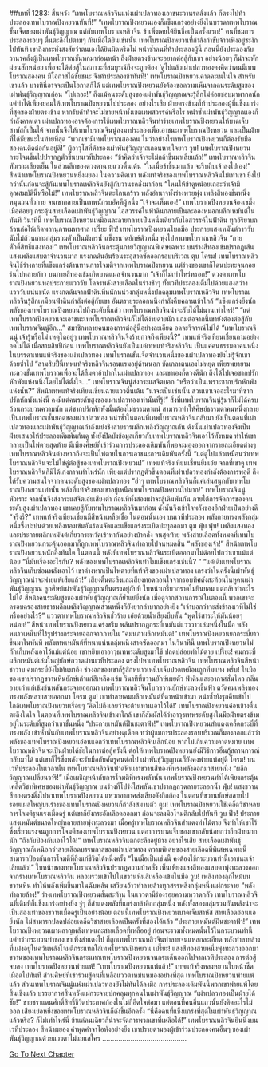 ##บทที่ 1283: สิ้นหวัง
“เทพโบราณหลิวจินแห่งเผ่าเปลวทองเอาชนะวานรคลั่งแล้ว ก็ตรงไปท้าประลองเทพโบราณปิงหยวนทันที!”
“เทพโบราณปิงหยวนเองก็แข็งแกร่งอย่างยิ่งในบรรดาเทพโบราณขั้นเจ็ดของเผ่าพันธุ์วิญญาณ แต่กับเทพโบราณหลิวจิน ข้าเพิ่งเคยได้ยินชื่อเป็นครั้งแรก!”
คนที่ชมการประลองรอบๆ ตื่นตะลึงไปตามๆ กันเมื่อได้ยินเช่นนั้น
เทพโบราณปิงหยวนที่กำลังกำชับจ้าวเฟิงอยู่ชะงักไปทันที
เขาถึงกระทั่งสงสัยว่าตนเองได้ยินผิดหรือไม่
หนำซ้ำคนที่ท้าประลองผู้นี้ ก่อนนี้ยังประลองกับวานรคลั่งผู้เป็นเทพโบราณขั้นหกมาก่อนหน้า
ถึงฝ่ายตรงข้ามจะอยากต่อสู้กับเขา อย่างน้อยๆ ก็น่าจะพักผ่อนสักหน่อย เพื่อจะได้ต่อสู้ในสภาวะที่สมบูรณ์ถึงจะถูกต้อง
‘ดูไปแล้วเผ่าเปลวทองคงคิดว่าตนมีเทพโบราณสองคน มีโอกาสได้ชัยชนะ จึงท้าประลองข้าทันที!’
เทพโบราณปิงหยวนคาดคะเนในใจ สำหรับเขาแล้ว บางทีนี่อาจจะเป็นโอกาสก็ได้
แต่เทพโบราณปิงหยวนยังต้องขอความเห็นจากคนระดับสูงของเผ่าพันธุ์วิญญาณก่อน
“ไปเถอะ!”
ถึงแม้คนระดับสูงของเผ่าพันธุ์วิญญาณจะรู้สึกไม่ค่อยชอบมาพากลนัก แต่ทำได้เพียงยอมให้เทพโบราณปิงหยวนไปประลอง
อย่างไรเสีย ฝ่ายตรงข้ามก็ท้าประลองผู้ที่แข็งแกร่งที่สุดของฝ่ายตรงข้าม หากรับคำท้าจะไม่ขายหน้าทั้งเขตเทพสวรรค์หรือไร
หนำซ้ำเผ่าพันธุ์วิญญาณเองก็กำลังคาดเดา เผ่าเปลวทองอาจต้องการใช้เทพโบราณหลิวจินทำร้ายเทพโบราณปิงหยวนให้บาดเจ็บสาหัสก็เป็นได้
จากนั้นจึงให้เทพโบราณจินนู่ลงมาประลองเพื่อเอาชนะเทพโบราณปิงหยวน และเป็นฝ่ายที่ได้ชัยชนะในท้ายที่สุด
“พวกเขามีเทพโบราณสองคน ไม่ว่าอย่างไรเทพโบราณปิงหยวนก็ต้องรับมือสองคนติดต่อกันอยู่ดี!”
ผู้อาวุโสที่ห้าของเผ่าพันธุ์วิญญาณถอนหายใจยาว
วูบ!
เทพโบราณปิงหยวนกระโจนขึ้นไปปรากฏตัวขึ้นบนเวทีประลอง
“ข้าคิดว่าเจ้าจะไม่กล้าขึ้นมาเสียแล้ว!”
เทพโบราณหลิวจินหัวเราะเสียงเย็น ในส่วนลึกของดวงตาฉายแววตื่นเต้น
“ในเมื่อข้าขึ้นมาแล้ว จะรีบถีบเจ้าลงไปเอง!”
สีหน้าเทพโบราณปิงหยวนหยิ่งผยอง
ในความคิดเขา พลังแท้จริงของเทพโบราณหลิวจินไม่เท่าเขา ยิ่งไปกว่านั้นก่อนจะสู้กันเทพโบราณหลิวจินยังสู้กับวานรคลั่งมาก่อน
“ไหนให้ข้าดูหน่อยเถอะว่าเจ้ามีคุณสมบัตินี้หรือไม่!”
เทพโบราณหลิวจินตะโกนกร้าว พลังอำนาจทั้งร่างพวยพุ่ง เพลิงสีทองชั้นหนึ่งหมุนวนทั่วกาย จนเขากลายเป็นเทพนักรบอัคคีผู้หนึ่ง
“เจ้าจะเห็นเอง!”
เทพโบราณปิงหยวนจ้องเขม็ง เมื่อค่อยๆ กระตุ้นสายเลือดเผ่าพันธุ์วิญญาณ ไอสวรรค์ในฟ้าดินกลายเป็นละอองหมอกผลึกเหมันต์ในทันที
วินาทีนี้ เทพโบราณปิงหยวนเหมือนละลายกลายเป็นหนึ่งเดียวกับไอสวรรค์ในฟ้าดิน ทุกอิริยาบถล้วนก่อให้เกิดพลานุภาพมหาศาล
เปรี๊ยะ ฟิ้ว!
เทพโบราณปิงหยวนโบกมือ ประกายแสงเหมันต์วาววับนับไม่ถ้วนเกาะกลุ่มรวมตัวเป็นมังกรน้ำแข็งขนาดยักษ์ตัวหนึ่ง พุ่งไปหาเทพโบราณหลิวจิน
“กายศักดิ์สิทธิ์แสงทอง!”
เทพโบราณหลิวจินกระตุ้นกายวิญญาณพิเศษเฉพาะ บนร่างสีทองเข้มปรากฏเส้นแสงเพลิงแสบตาจำนวนมาก แรงกดดันอันร้อนระอุสาดซัดออกรอบบริเวณ
ตุบ โครม!
เทพโบราณหลิวจินใช้ร่างกายที่แข็งแกร่งต้านทานการโจมตีจากเทพโบราณปิงหยวน
แต่ร่างของเขาก็โดนปะทะจนถอยร่นไปหลายก้าว บนกายสีทองเข้มเกิดบาดแผลจำนวนมาก
“เจ้าก็ไม่เท่าไหร่หรอก!”
ดวงตาเทพโบราณปิงหยวนทอประกายแวววับ โคจรพลังสายเลือดในร่างช้าๆ
ทั้งเวทีประลองเต็มไปด้วยแสงสว่างแวววับแน่นขนัด แรงกดดันจากฟ้าดินที่หนักหน่วงกลุ่มหนึ่งปกคลุมเทพโบราณหลิวจิน
เทพโบราณหลิวจินรู้สึกเหมือนฟ้าดินกำลังต่อสู้กับเขา อันตรายระลอกหนึ่งกำลังคืบคลานเข้าใกล้
“แข็งแกร่งยิ่งนัก พลังของเทพโบราณปิงหยวนไปถึงระดับนี้แล้ว เทพโบราณหลิวจินน่าจะรับได้ไม่นานเท่าไหร่!”
“แต่เทพโบราณปิงหยวนจะเอาชนะเทพโบราณหลิวจินก็ไม่ได้ง่ายดายนัก แถมต่อจากนี้เขายังต้องต่อสู้กับเทพโบราณจินนู่อีก…”
สมาชิกหลายคนมองการต่อสู้นี้อย่างละเอียด อดจะวิจารณ์ไม่ได้
“เทพโบราณจินนู่ เจ้ารู้หรือไม่ เหตุใดอยู่ๆ เทพโบราณหลิวจินจึงร้ายกาจถึงเพียงนี้?”
เทพแท้จริงเทียนเชี่ยนถามอย่างอดไม่ได้
เมื่อสามสิบปีก่อน เทพโบราณหลิวจินยังเป็นแค่เทพแท้จริงหลิวจิน เป็นแค่คนธรรมดาคนหนึ่งในบรรดาเทพแท้จริงของเผ่าเปลวทอง
เทพโบราณขั้นเจ็ดจำนวนหนึ่งของเผ่าเปลวทองยังไม่รู้จักเขาด้วยซ้ำไป
“สามสิบปี้นี้เทพแท้จริงหลิวจินรอนแรมอยู่ด้านนอก ขัดเกลาตนเองไม่หยุด เพียรพยายามทะลวงขั้นเทพโบราณเพื่อจะได้ลืมตาอ้าปากในเผ่าเปลวทอง และเขาเองก็ดวงดีนัก ถึงได้ไปเจอซากปรักหักพังแห่งหนึ่งโดยไม่ได้ตั้งใจ…”
เทพโบราณจินนู่ส่งกระแสจิตบอก
“หรือว่าเป็นเพราะซากปรักหักพังแห่งนั้น?”
สีหน้าเทพแท้จริงเทียนเชี่ยนฉายแววตื่นเต้น
“น่าจะเป็นเช่นนั้น ส่วนเขาเจออะไรมาที่ซากปรักหักพังแห่งนี้ คงมีแต่คนระดับสูงของเผ่าเปลวทองเท่านั้นที่รู้!”
สิ่งที่เทพโบราณจินนู่รู้มาก็ไม่ได้ครบถ้วนกระบวนความนัก
แต่ซากปรักหักพังนั้นต้องไม่ธรรมดาแน่ สามารถทำให้ศิษย์ธรรมดาคนหนึ่งกลายเป็นเทพโบราณชั้นยอดของเผ่าเปลวทอง
หนำซ้ำในตอนที่เทพโบราณหลิวจินกลับมา ยังเป็นตอนที่เผ่าเปลวทองและเผ่าพันธุ์วิญญาณกำลังแย่งชิงสายธารผลึกเพลิงวิญญาณกัน
ดังนั้นเผ่าเปลวทองจึงเป็นฝ่ายเสนอให้ประลองเดิมพันกันดู ทั้งยังปิดบังข้อมูลเกี่ยวกับเทพโบราณหลิวจินเอาไว้ทั้งหมด ทำให้เขากลายเป็นไพ่ตายสุดท้าย
มีเพียงศิษย์ที่เข้าร่วมการประลองเดิมพันที่พอจะมองออกจากรายละเอียดต่างๆ เทพโบราณหลิวจินต่างหากถึงจะเป็นไพ่ตายในการเอาชนะการเดิมพันครั้งนี้
“แต่ดูไปแล้วเหมือนว่าเทพโบราณหลิวจินจะไม่ใช่คู่ต่อสู้ของเทพโบราณปิงหยวน!”
เทพแท้จริงเทียนเชี่ยนยิ้มเอ่ย
จากที่เขาดู เทพโบราณหลิวจินก็มิได้เก่งกาจเท่าไหร่นัก เพียงแต่ปรากฏตัวขึ้นตอนที่เผ่าเปลวทองกำลังต้องการพอดี ถึงได้รับความสนใจจากคนระดับสูงของเผ่าเปลวทอง
“ฮ่าๆ เทพโบราณหลิวจินก็แค่เล่นสนุกกับเทพโบราณปิงหยวนเท่านั้น พลังที่แท้จริงของเขาอยู่เหนือเทพโบราณปิงหยวนไปมาก!”
เทพโบราณจินนู่หัวเราะ จากนั้นจึงส่งกระแสจิตเอ่ยเสียงต่ำ
ก่อนที่ทั้งสองเผ่าจะสู้เดิมพันกัน ภายใต้การจัดการของคนระดับสูงเผ่าเปลวทอง เขาเคยสู้กับเทพโบราณหลิวจินมาก่อน ดังนั้นจึงเข้าใจพลังของอีกฝ่ายเป็นอย่างดี
“จรึงรึ?”
เทพแท้จริงเทียนเชี่ยนมีสีหน้าเหลือเชื่อ
ในตอนนั้นเอง บนเวทีประลอง พลังกายทรงพลังกลุ่มหนึ่งซึ่งปะปนด้วยเพลิงทองเข้มอันร้อนจัดและแข็งแกร่งระเบิดปะทุออกมา
ตูม ฟุ่บ ฟุ่บ!
เพลิงแสงทองและประกายผลึกเหมันต์เกี่ยวกระหวัดเข้าหากันอย่างบ้าคลั่ง
จนสุดท้าย พลังสายเลือดทั้งหมดที่เทพโบราณปิงหยวนกระตุ้นออกมาก็ถูกเทพโบราณหลิวจินทำลายไปจนหมดสิ้น
“พลังของเจ้า!”
สีหน้าเทพโบราณปิงหยวนหนักอึ้งทันใด
ในตอนนี้ พลังที่เทพโบราณหลิวจินระเบิดออกมาไม่ด้อยไปกว่าเขาแม้แต่น้อย
“นี่มันเรื่องอะไรกัน? พลังของเทพโบราณหลิวจินทำไมแข็งแกร่งเช่นนี้? ”
“แต่เดิมเทพโบราณหลิวจินเก็บซ่อนพลังเอาไว้ เขาต่างหากเป็นไพ่ตายที่แท้จริงของเผ่าเปลวทอง เกรงว่าในครั้งนี้เผ่าพันธุ์วิญญาณน่าจะพ่ายแพ้เสียแล้ว!”
เสียงตื่นตะลึงและเสียงทอดถอนใจจากรอบทิศดังสะท้อนในหูคนเผ่าพันธุ์วิญญาณ
ลูกศิษย์เผ่าพันธุ์วิญญาณยืนตรงอยู่กับที่ ใบหน้าเกรี้ยวกราดไม่ยินยอม แต่กลับทำอะไรไม่ได้
สีหน้าคนระดับสูงของเผ่าพันธุ์วิญญาณก็ย่ำแย่ยิ่งนัก
เมื่อดูจากสถานการณ์ในตอนนี้ พวกเขาจะครอบครองสายธารผลึกเพลิงวิญญาณส่วนหนึ่งก็ยังยากลำบากอย่างยิ่ง
“เจ้าบอกว่าจะส่งข้าลงเวทีไม่ใช่หรืออย่างไร?”
แววตาเทพโบราณหลิวจินชั่วร้าย เอ่ยด้วยน้ำเสียงบีบคั้น
“พูดไร้สาระให้มันน้อยๆ หน่อย!”
สีหน้าเทพโบราณปิงหยวนเคร่งขรึม พลันปรากฏกระบี่เหมันต์แวววาวเล่มหนึ่งในมือ พลังหนาวเหน็บที่ไร้รูปร่างกระจายออกจากภายใน
“คมนภาผลึกเหมันต์!”
เทพโบราณปิงหยวนยกกระบี่ยาวขึ้นมาในทันที พลังเทพเหมันต์ที่หนาแน่นกลุ่มหนึ่งสาดซัดออกมา
ในวินาทีนี้ เทพโบราณปิงหยวนไม่กักเก็บพลังเอาไว้แม้แต่น้อย เขาหยิบเอาอาวุธเทพระดับสูงมาใช้ ปลดปล่อยท่าไม้ตาย
เปรี๊ยะ!
คมกระบี่ผลึกเหมันต์เล่มใหญ่ยักษ์กวาดผ่านเวทีประลอง ตรงไปหาเทพโบราณหลิวจิน
เทพโบราณหลิวจินสีหน้าชาวาบ คมกระบี่ยังไม่ทันมาถึง ช่วงอกของเขาก็รู้สึกหนาวเหน็บเจ็บปวดเหมือนถูกทิ่มแทง
พรึ่บ!
ในมือของเขาปรากฏขวานหินยักษ์เก่าแก่สีเหลืองเข้ม
วินาทีที่ขวานยักษ์เผยตัว ฟ้าดินและอากาศสั่นไหว กลิ่นอายเก่าแก่เข้มข้นพลันกระจายออกมา
เทพโบราณหลิวจินโบกขวานยักษ์ทะลวงขึ้นฟ้า ตวัดคมเพลิงทองทรงพลังหลายสายออกมา
โครม ตูม!
เขาทำลายคมผลึกเหมันต์ที่ดาหน้าเข้ามา หนำซ้ำยังรุกคืบเข้าไปใกล้เทพโบราณปิงหยวนเรื่อยๆ
‘คิดไม่ถึงเลยว่าจะต้านทานเอาไว้ได้!’
เทพโบราณปิงหยวนค่อนข้างตื่นตะลึงในใจ
ในตอนที่เทพโบราณหลิวจินเข้ามาใกล้ เขาก็สัมผัสได้ว่าอาวุธเทพระดับสูงในมือฝ่ายตรงข้ามอยู่ในระดับที่สูงกว่าเขาขั้นหนึ่ง
“ประกายเหมันต์ฝืนชะตาฟ้า!”
เทพโบราณปิงหยวนสำแดงเคล็ดกระบี่ที่ทรงพลัง เข้าห้ำหั่นกับเทพโบราณหลิวจินอย่างดุเดือด
ทว่าผู้ชมการประลองรอบบริเวณก็มองออกแล้วว่าพลังของเทพโบราณปิงหยวนอ่อนแอกว่าเทพโบราณหลิวจินเล็กน้อย
หากไม่เกินความคาดหมาย เทพโบราณหลิวจินจะเป็นฝ่ายได้ชัยในการต่อสู้ครั้งนี้
ต่อให้เทพโบราณปิงหยวนยังมีวิธีการอื่นกู้สถานการณ์กลับมาได้ แต่เขาก็ไร้ซึ่งพลังจะรับมือกับศัตรูคนต่อไป เผ่าพันธุ์วิญญาณก็ยังคงพ่ายแพ้อยู่ดี
โครม!
บนเวทีประลองในเวลานั้น เทพโบราณหลิวจินฟาดฟันเงาขวานสีทองที่ทรงพลังออกมาสายหนึ่ง
“ผลึกวิญญาณเปลี่ยนวารี!”
เมื่อเผชิญหน้ากับการโจมตีที่ทรงพลังนั้น เทพโบราณปิงหยวนทำได้เพียงกระตุ้นเคล็ดวิชาพิเศษของเผ่าพันธุ์วิญญาณ
บนร่างที่โปร่งใสพลันเขาปรากฏลวดลายระลอกน้ำ
ฟุ่บ!
แสงขวานสีทองตรงดิ่งไปหาเทพโบราณปิงหยวน แหวกอากาศส่งเสียงดังกึกก้อง
ในตอนที่ขวานยักษ์สลายไป รอยแผลใหญ่บนร่างของเทพโบราณปิงหยวนก็กำลังสมานตัว
ตูม!
เทพโบราณปิงหยวนใช้เคล็ดวิชาหลบการโจมตีรุนแรงเมื่อครู่ แต่เขาก็ยังกระอักเลือดออกมา ก่อนจะลงมือโจมตีกลับไปทันที
วูบ ฟิ้ว!
ประกายแสงเหมันต์ขนาดใหญ่หลายสายพุ่งทะลวงมา
เมื่อครู่เทพโบราณหลิวจินสำแดงท่าไม้ตาย จึงทำให้เขาไร้ซึ่งเรี่ยวแรงจนถูกการโจมตีของเทพโบราณปิงหยวน
แต่อาการบาดเจ็บของเขากลับน้อยกว่าอีกฝ่ายมากนัก
“ถึงกับป้องกันเอาไว้ได้!”
เทพโบราณหลิวจินตกตะลึงอยู่บ้าง
อย่างไรเสีย สายเลือดเผ่าพันธุ์วิญญาณก็เหนือกว่าสายเลือดบรรพกาลของเผ่าเปลวทอง ความพิเศษของสายเลือดที่พิเศษเฉพาะนี้สามารถป้องกันการโจมตีที่ถึงแก่ชีวิตได้หนึ่งครั้ง
“ในเมื่อเป็นเช่นนี้ คงต้องใช้กระบวนท่านี้เอาชนะเจ้าเสียแล้ว!”
ใบหน้าของเทพโบราณหลิวจินปรากฏความบ้าคลั่ง
เห็นเพียงแสงสีทองแสบตาพุ่งทะลวงออกจากร่างเทพโบราณหลิวจิน หลอมรวมเข้าไปในขวานหินสีเหลืองเข้มในมือ
วูบ!
เพลิงทองลุกไหม้บนขวานหิน ทำให้พลังเพิ่มขึ้นมาในฉับพลัน เสวียนอ้าวทำลายล้างทุกสรรพสิ่งกลุ่มหนึ่งแผ่กระจาย
“พลังทำลายล้าง!”
ร่างเทพโบราณปิงหยวนสั่นสะท้าน ในแววตามีร่องรอยความหวาดกลัว
เทพโบราณหลิวจินที่เดิมทีก็แข็งแกร่งอย่างยิ่ง จู่ๆ ก็สำแดงพลังที่แกร่งกล้าอีกกลุ่มหนึ่ง พลังทั้งสองกลุ่มรวมกันพลังน่าจะเป็นสองเท่าของขวานเมื่อครู่เป็นอย่างน้อย
ตอนนี้เทพโบราณปิงหยวนบาดเจ็บสาหัส สายเลือดอ่อนแอยิ่งนัก ไม่สามารถปลดปล่อยเคล็ดวิชาสายเลือดเป็นครั้งที่สองได้แล้ว
“ประกายเหมันต์ฝืนชะตาฟ้า!”
เทพโบราณปิงหยวนเผาผลาญพลังเทพและสายเลือดที่เหลืออยู่ ก่อนจะรวมทั้งหมดนั้นไว้ในกระบวนท่านี้
แต่ทว่ากระบวนท่าของเขาเพิ่งสำแดงไป ก็ถูกเทพโบราณหลิวจินทำลายจนแหลกละเอียด
พลังทำลายล้างที่แฝงอยู่ในควันพลังโจมตีกระแทกใส่เทพโบราณปิงหยวน
เปรี๊ยะ!
แสงสีทองสายหนึ่งพุ่งทะลวงออกมา ขวานของเทพโบราณหลิวจินกระแทกเทพโบราณปิงหยวนจนกระเด็นออกไปจากเวทีประลอง
การต่อสู้จบลง เทพโบราณปิงหยวนพ่ายแพ้!
“เทพโบราณปิงหยวนแพ้แล้ว!”
เทพแท้จริงหลงหยวนใบหน้าซีดเผือดไปทันที
ส่วนศิษย์ที่เข้าร่วมสู้คนที่เหลือแววตาหม่นหมองอย่างที่สุด
เทพโบราณปิงหยวนพ่ายแพ้แล้ว ส่วนเทพโบราณจินนู่แห่งเผ่าเปลวทองยังไม่ทันได้ลงมือ การประลองเดิมพันนี้พวกเขาพ่ายแพ้โดยสิ้นเชิงแล้ว
บรรยากาศสิ้นหวังแผ่กระจายปกคลุมทุกคนในเผ่าพันธุ์วิญญาณ
“เผ่าเปลวทองเป็นฝ่ายได้ชัย!”
ชายชราแดนศักดิ์สิทธิ์ชีวิตประกาศก้องในไม่กี่อึดใจต่อมา
แต่ตอนที่คนอื่นแถวนั้นยังคิดอะไรไม่ออก เสียงเย่อหยิ่งของเทพโบราณหลิวจินก็ดังขึ้นอีกครั้ง
“นี่คือคนที่แข็งแกร่งที่สุดในเผ่าพันธุ์วิญญาณแล้วหรือ? ก็ไม่เท่าไหร่นี่ ข้าแค่คนเดียวก็น่าจะจัดการพวกเขาที่เหลือได้!”
เทพโบราณหลิวจินยืนนิ่งบนเวทีประลอง สีหน้าผยอง คำพูดคำจาโอหังอย่างยิ่ง เขาปรายตามองผู้เข้าร่วมประลองคนอื่นๆ ของเผ่าพันธุ์วิญญาณด้วยแววตาไม่แยแสใคร
..........................................


[Go To Next Chapter]( ./140.md)